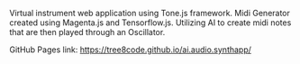 Virtual instrument web application using Tone.js framework. Midi Generator created using Magenta.js and Tensorflow.js. Utilizing AI to create midi notes that are then played through an Oscillator.

GitHub Pages link: https://tree8code.github.io/ai.audio.synthapp/
